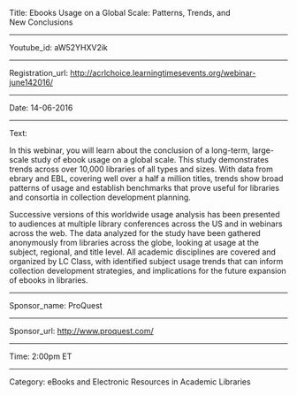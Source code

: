 Title: Ebooks Usage on a Global Scale: Patterns, Trends, and New Conclusions

----

Youtube_id: aW52YHXV2ik

----

Registration_url: http://acrlchoice.learningtimesevents.org/webinar-june142016/

----

Date: 14-06-2016

----

Text:

In this webinar, you will learn about the conclusion of a long-term, large-scale study of ebook usage on a global scale. This study demonstrates trends across over 10,000 libraries of all types and sizes. With data from ebrary and EBL, covering well over a half a million titles, trends show broad patterns of usage and establish benchmarks that prove useful for libraries and consortia in collection development planning.

Successive versions of this worldwide usage analysis has been presented to audiences at multiple library conferences across the US and in webinars across the web. The data analyzed for the study have been gathered anonymously from libraries across the globe, looking at usage at the subject, regional, and title level. All academic disciplines are covered and organized by LC Class, with identified subject usage trends that can inform collection development strategies, and implications for the future expansion of ebooks in libraries.

----

Sponsor_name: ProQuest

----

Sponsor_url: http://www.proquest.com/

----

Time: 2:00pm ET

----

Category: eBooks and Electronic Resources in Academic Libraries
